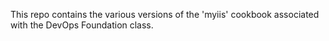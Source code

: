 This repo contains the various versions of the 'myiis' cookbook associated with the DevOps Foundation class.  
